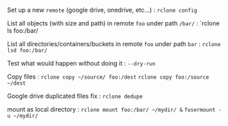 Set up a new `remote` (google drive, onedrive, etc...)
: `rclone config`

List all objects (with size and path) in remote `foo` under  path `/bar/`
: `rclone ls foo:/bar/

List all directories/containers/buckets in remote `foo` under path `bar`
: `rclone lsd foo:/bar/`

Test what would happen without doing it
: `--dry-run`

Copy files
: `rclone copy ~/source/ foo:/dest`
`rclone copy foo:/source ~/dest`

Google drive duplicated files fix
: `rclone dedupe`

mount as local directory
: `rclone mount foo:/bar/ ~/mydir/ &`
`fusermount -u ~/mydir/` 
<!--stackedit_data:
eyJoaXN0b3J5IjpbLTUwODQ4OTkyNCw4NzA5MTc1MzIsMTY0OD
E3MDMzOCwzOTcwNjQ0OTEsLTExMjY2MTExOTJdfQ==
-->